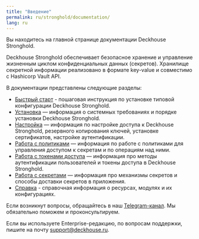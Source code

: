 ```yaml
---
title: "Введение"
permalink: ru/stronghold/documentation/
lang: ru
---
```


Вы находитесь на главной странице документации Deckhouse Stronghold.

Deckhouse Stronghold обеспечивает безопасное хранение и управление жизненным циклом конфиденциальных данных (секретов).
Хранилище секретной информации реализовано в формате key-value и совместимо с Hashicorp Vault API.

В документации представлены следующие разделы:

- [Быстрый старт](/products/stronghold/gs/) - пошаговая инструкция по установке типовой конфигурации Deckhouse Stronghold.
- [Установка](/products/stronghold/documentation/admin/install/requirements.html) — информация о системных требованиях и порядке установки Deckhouse Stronghold.
- [Настройка](/products/stronghold/documentation/admin/platform-management/node-management/node-group.html) — информация по настройке доступа к Deckhouse Stronghold, резервного копирования ключей, установке сертификатов, настройке аутентификации.
- [Работа с политиками](/products/stronghold/documentation/user/concepts/policy.html) — информация по работе с политиками для управления доступом к секретам и по операциям над ними.
- [Работа с токенами доступа](/products/stronghold/documentation/user/auth/token.html) — информация про методы аутентификации пользователей и токены доступа в Deckhouse Stronghold.
- [Работа с секретами](/products/stronghold/documentation/user/secrets-engines/kv/overview.html) — информация про механизмы секретов и способы доставки секретов в приложения.
- [Справка](/products/stronghold/reference/mc.html) - справочная информация о ресурсах, модулях и их конфигурациях.

Если возникнут вопросы, обращайтесь в наш [Telegram-канал](https://t.me/deckhouse_ru).
Мы обязательно поможем и проконсультируем.

Если вы используете Enterprise-редакцию, по вопросам поддержки, пишите на почту&nbsp;<a href="mailto:support@deckhouse.ru">support@deckhouse.ru</a>.
